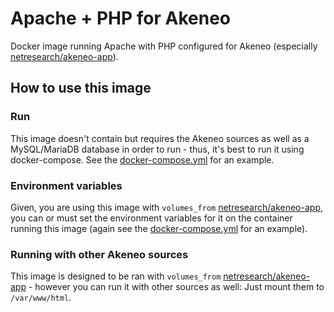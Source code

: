 # Apache + PHP for Akeneo

Docker image running Apache with PHP configured for Akeneo (especially [netresearch/akeneo-app](https://hub.docker.com/r/netresearch/akeneo-app/)).

## How to use this image

### Run

This image doesn't contain but requires the Akeneo sources as well as a MySQL/MariaDB database in order to run - thus, it's best to run it using docker-compose. See the [docker-compose.yml](https://github.com/netresearch/docker-akeneo-php-apache/blob/master/docker-compose.yml) for an example.

### Environment variables

Given, you are using this image with `volumes_from` [netresearch/akeneo-app](https://hub.docker.com/r/netresearch/akeneo-app/), you can or must set the environment variables for it on the container running this image (again see the [docker-compose.yml](https://github.com/netresearch/docker-akeneo-php-apache/blob/master/docker-compose.yml) for an example).

### Running with other Akeneo sources

This image is designed to be ran with `volumes_from` [netresearch/akeneo-app](https://hub.docker.com/r/netresearch/akeneo-app/) - however you can run it with other sources as well: Just mount them to `/var/www/html`.